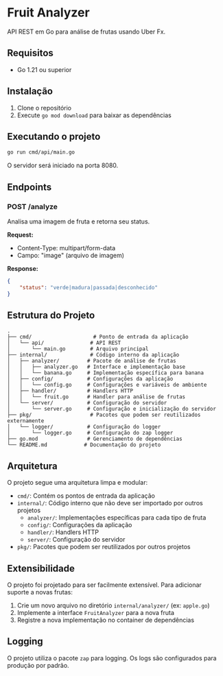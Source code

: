 # Fruit Analyzer

API REST em Go para análise de frutas usando Uber Fx.

## Requisitos

- Go 1.21 ou superior

## Instalação

1. Clone o repositório
2. Execute `go mod download` para baixar as dependências

## Executando o projeto

```bash
go run cmd/api/main.go
```

O servidor será iniciado na porta 8080.

## Endpoints

### POST /analyze

Analisa uma imagem de fruta e retorna seu status.

**Request:**
- Content-Type: multipart/form-data
- Campo: "image" (arquivo de imagem)

**Response:**
```json
{
    "status": "verde|madura|passada|desconhecido"
}
```

## Estrutura do Projeto

```
.
├── cmd/                    # Ponto de entrada da aplicação
│   └── api/               # API REST
│       └── main.go        # Arquivo principal
├── internal/              # Código interno da aplicação
│   ├── analyzer/         # Pacote de análise de frutas
│   │   ├── analyzer.go   # Interface e implementação base
│   │   └── banana.go     # Implementação específica para banana
│   ├── config/           # Configurações da aplicação
│   │   └── config.go     # Configurações e variáveis de ambiente
│   ├── handler/          # Handlers HTTP
│   │   └── fruit.go      # Handler para análise de frutas
│   └── server/           # Configuração do servidor
│       └── server.go     # Configuração e inicialização do servidor
├── pkg/                   # Pacotes que podem ser reutilizados externamente
│   └── logger/           # Configuração do logger
│       └── logger.go     # Configuração do zap logger
├── go.mod                # Gerenciamento de dependências
└── README.md            # Documentação do projeto
```

## Arquitetura

O projeto segue uma arquitetura limpa e modular:

- `cmd/`: Contém os pontos de entrada da aplicação
- `internal/`: Código interno que não deve ser importado por outros projetos
  - `analyzer/`: Implementações específicas para cada tipo de fruta
  - `config/`: Configurações da aplicação
  - `handler/`: Handlers HTTP
  - `server/`: Configuração do servidor
- `pkg/`: Pacotes que podem ser reutilizados por outros projetos

## Extensibilidade

O projeto foi projetado para ser facilmente extensível. Para adicionar suporte a novas frutas:

1. Crie um novo arquivo no diretório `internal/analyzer/` (ex: `apple.go`)
2. Implemente a interface `FruitAnalyzer` para a nova fruta
3. Registre a nova implementação no container de dependências

## Logging

O projeto utiliza o pacote `zap` para logging. Os logs são configurados para produção por padrão. 